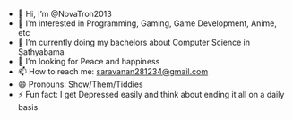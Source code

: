 - 👋 Hi, I’m @NovaTron2013
- 👀 I’m interested in Programming, Gaming, Game Development, Anime, etc
- 🌱 I’m currently doing my bachelors about Computer Science in Sathyabama
- 💞️ I’m looking for Peace and happiness
- 📫 How to reach me: saravanan281234@gmail.com
- 😄 Pronouns: Show/Them/Tiddies
- ⚡ Fun fact: I get Depressed easily and think about ending it all on a daily basis

<!---
NovaTron2013/NovaTron2013 is a ✨ special ✨ repository because its `README.md` (this file) appears on your GitHub profile.
You can click the Preview link to take a look at your changes.
--->
